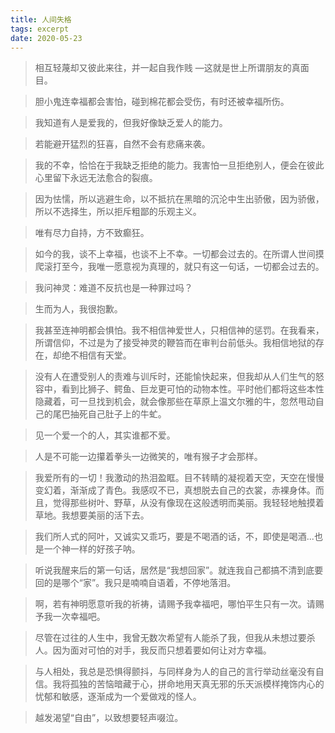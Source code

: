 ```yaml
---
title: 人间失格
tags: excerpt
date: 2020-05-23
---
```


> 相互轻蔑却又彼此来往，并一起自我作贱 —这就是世上所谓朋友的真面目。

> 胆小鬼连幸福都会害怕，碰到棉花都会受伤，有时还被幸福所伤。

> 我知道有人是爱我的，但我好像缺乏爱人的能力。

> 若能避开猛烈的狂喜，自然不会有悲痛来袭。

> 我的不幸，恰恰在于我缺乏拒绝的能力。我害怕一旦拒绝别人，便会在彼此心里留下永远无法愈合的裂痕。

> 因为怯懦，所以逃避生命，以不抵抗在黑暗的沉沦中生出骄傲，因为骄傲，所以不选择生，所以拒斥粗鄙的乐观主义。

> 唯有尽力自持，方不致癫狂。

> 如今的我，谈不上幸福，也谈不上不幸。一切都会过去的。在所谓人世间摸爬滚打至今，我唯一愿意视为真理的，就只有这一句话，一切都会过去的。

> 我问神灵：难道不反抗也是一种罪过吗？

> 生而为人，我很抱歉。

> 我甚至连神明都会惧怕。我不相信神爱世人，只相信神的惩罚。在我看来，所谓信仰，不过是为了接受神灵的鞭笞而在审判台前低头。我相信地狱的存在，却绝不相信有天堂。

> 没有人在遭受别人的责难与训斥时，还能愉快起来，但我却从人们生气的怒容中，看到比狮子、鳄鱼、巨龙更可怕的动物本性。平时他们都将这些本性隐藏着，可一旦找到机会，就会像那些在草原上温文尔雅的牛，忽然甩动自己的尾巴抽死自己肚子上的牛虻。

> 见一个爱一个的人，其实谁都不爱。

> 人是不可能一边攥着拳头一边微笑的，唯有猴子才会那样。

> 我爱所有的一切！我激动的热泪盈眶。目不转睛的凝视着天空，天空在慢慢变幻着，渐渐成了青色。我感叹不已，真想脱去自己的衣裳，赤裸身体。而且，觉得那些树叶、野草，从没有像现在这般透明而美丽。我轻轻地触摸着草地。我想要美丽的活下去。

> 我们所人式的阿叶，又诚实又乖巧，要是不喝酒的话，不，即使是喝酒...也是一个神一样的好孩子呐。

> 听说我醒来后的第一句话，居然是“我想回家”。就连我自己都搞不清到底要回的是哪个“家”。我只是喃喃自语着，不停地落泪。

> 啊，若有神明愿意听我的祈祷，请赐予我幸福吧，哪怕平生只有一次。请赐予我一次幸福吧。

> 尽管在过往的人生中，我曾无数次希望有人能杀了我，但我从未想过要杀人。因为面对可怕的对手，我反而只想着要如何让对方幸福。

> 与人相处，我总是恐惧得颤抖，与同样身为人的自己的言行举动丝毫没有自信。我将孤独的苦恼暗藏于心，拼命地用天真无邪的乐天派模样掩饰内心的忧郁和敏感，逐渐成为一个爱做戏的怪人。

> 越发渴望“自由”，以致想要轻声啜泣。
